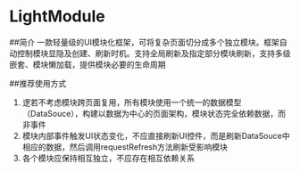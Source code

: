 # LightModule

##简介
一款轻量级的UI模块化框架，可将复杂页面切分成多个独立模块。框架自动控制模块显隐及创建、刷新时机。支持全局刷新及指定部分模块刷新，支持多级嵌套、模块懒加载，提供模块必要的生命周期

##推荐使用方式

1. 逻若不考虑模块跨页面复用，所有模块使用一个统一的数据模型（DataSouce），构建以数据为中心的页面架构，模块状态完全依赖数据，而非事件
2. 模块内部事件触发UI状态变化，不应直接刷新UI控件，而是刷新DataSouce中相应的数据，然后调用requestRefresh方法刷新受影响模块
3. 各个模块应保持相互独立，不应存在相互依赖关系
	